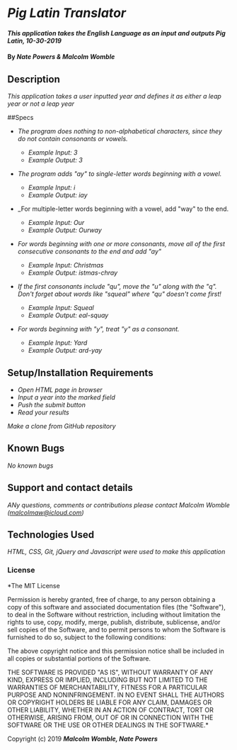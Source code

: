 # _Pig Latin Translator_

#### _This application takes the English Language as an input and outputs Pig Latin, 10-30-2019_

#### By _**Nate Powers & Malcolm Womble**_

## Description
   
_This application takes a user inputted year and defines it as either a leap year or not a leap year_

##Specs

* _The program does nothing to non-alphabetical characters, since they do not contain consonants or vowels._
  * _Example Input: 3_
  * _Example Output: 3_

* _The program adds "ay" to single-letter words beginning with a vowel._
  * _Example Input: i_
  * _Example Output: iay_

* _For multiple-letter words beginning with a vowel, add "way" to the end.
  * _Example Input: Our_
  * _Example Output: Ourway_

* _For words beginning with one or more consonants, move all of the first consecutive consonants to the end and add "ay"_
  * _Example Input: Christmas_
  * _Example Output: istmas-chray_

* _If the first consonants include "qu", move the "u" along with the "q". Don't forget about words like "squeal" where "qu" doesn't come first!_
  * _Example Input: Squeal_
  * _Example Output: eal-squay_

* _For words beginning with "y", treat "y" as a consonant._
  * _Example Input: Yard_
  * _Example Output: ard-yay_


## Setup/Installation Requirements

* _Open HTML page in browser_
* _Input a year into the marked field_
* _Push the submit button_
* _Read your results_


_Make a clone from GitHub repository_

## Known Bugs

_No known bugs_

## Support and contact details

_ANy questions, comments or contributions please contact Malcolm Womble (malcolmaw@icloud.com)_

## Technologies Used

_HTML, CSS, Git, jQuery and Javascript were used to make this application_

### License

*The MIT License


Permission is hereby granted, free of charge, to any person obtaining a copy
of this software and associated documentation files (the "Software"), to deal
in the Software without restriction, including without limitation the rights
to use, copy, modify, merge, publish, distribute, sublicense, and/or sell
copies of the Software, and to permit persons to whom the Software is
furnished to do so, subject to the following conditions:

The above copyright notice and this permission notice shall be included in
all copies or substantial portions of the Software.

THE SOFTWARE IS PROVIDED "AS IS", WITHOUT WARRANTY OF ANY KIND, EXPRESS OR
IMPLIED, INCLUDING BUT NOT LIMITED TO THE WARRANTIES OF MERCHANTABILITY,
FITNESS FOR A PARTICULAR PURPOSE AND NONINFRINGEMENT. IN NO EVENT SHALL THE
AUTHORS OR COPYRIGHT HOLDERS BE LIABLE FOR ANY CLAIM, DAMAGES OR OTHER
LIABILITY, WHETHER IN AN ACTION OF CONTRACT, TORT OR OTHERWISE, ARISING FROM,
OUT OF OR IN CONNECTION WITH THE SOFTWARE OR THE USE OR OTHER DEALINGS IN
THE SOFTWARE.*

Copyright (c) 2019 **_Malcolm Womble, Nate Powers_**

